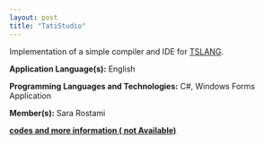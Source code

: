 ```yaml
---
layout: post
title: "TatiStudio"
---
```


Implementation of a simple compiler and IDE for [TSLANG](http://nit.rudi.ir/962/).

**Application Language(s):** English

**Programming Languages and Technologies:** C#, Windows Forms Application

**Member(s):** Sara Rostami

**[codes and more information ( not Available)](#)**